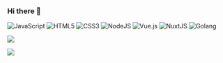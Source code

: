 ### Hi there 👋

<!--
**katelinlis/katelinlis** is a ✨ _special_ ✨ repository because its `README.md` (this file) appears on your GitHub profile.

Here are some ideas to get you started:

- 🔭 I’m currently working on ...
- 🌱 I’m currently learning ...
- 👯 I’m looking to collaborate on ...
- 🤔 I’m looking for help with ...
- 💬 Ask me about ...
- 📫 How to reach me: ...
- 😄 Pronouns: ...
- ⚡ Fun fact: ...
-->


![JavaScript](https://img.shields.io/badge/javascript-%23323330.svg?style=for-the-badge&logo=javascript&logoColor=%23F7DF1E)
![HTML5](https://img.shields.io/badge/html5-%23E34F26.svg?style=for-the-badge&logo=html5&logoColor=white)
![CSS3](https://img.shields.io/badge/css3-%231572B6.svg?style=for-the-badge&logo=css3&logoColor=white)
![NodeJS](https://img.shields.io/badge/node.js-6DA55F?style=for-the-badge&logo=node.js&logoColor=white)
![Vue.js](https://img.shields.io/badge/vuejs-%2335495e.svg?style=for-the-badge&logo=vuedotjs&logoColor=%234FC08D)
![NuxtJS](https://img.shields.io/badge/nuxtjs-%2335495e.svg?style=for-the-badge&logo=nuxtdotjs&logoColor=%234FC08D)
![Golang](https://img.shields.io/badge/go-%2335495e.svg?style=for-the-badge&logo=go&logoColor=%234FC08D)

![](https://github-profile-trophy.vercel.app/?username=katelinlis&theme=onedark)


![](https://github-readme-stats.vercel.app/api/top-langs/?username=katelinlis&langs_count=8&exclude_repo=st,encoder,dev&theme=onedark)
